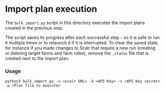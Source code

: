 # Import plan execution

The `bulk_import.py` script in this directory executes the import plans created in the previous step.

The script saves its progress after each successful step - so it is safe to run it multiple times or to relaunch it if it is interrupted. To clear the saved state, for instance if you made changes to Scalr that require a new run (creating or deleting target farms and farm roles), remove the `.status` file that is created next to the import plan.


### Usage

```
python3 bulk_import.py -u <scalr URL> -k <API Key> -s <API Key secret> -p <Plan file to execute>
```





